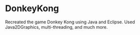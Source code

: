 # DonkeyKong
Recreated the game Donkey Kong using Java and Eclipse. Used Java2DGraphics, multi-threading, and much more.
